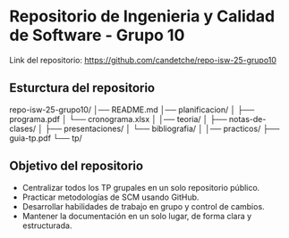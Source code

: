 # Repositorio de Ingenieria y Calidad de Software - Grupo 10

Link del repositorio: https://github.com/candetche/repo-isw-25-grupo10

## Esturctura del repositorio
repo-isw-25-grupo10/
│── README.md
│── planificacion/
│   ├── programa.pdf
│   └── cronograma.xlsx
│
│── teoria/
│   ├── notas-de-clases/
│   ├── presentaciones/
│   └── bibliografia/
│
│── practicos/
    ├── guia-tp.pdf
    └── tp<N>/

## Objetivo del repositorio

- Centralizar todos los TP grupales en un solo repositorio público.  
- Practicar metodologías de SCM usando GitHub.  
- Desarrollar habilidades de trabajo en grupo y control de cambios. 
- Mantener la documentación en un solo lugar, de forma clara y estructurada.  


